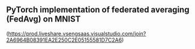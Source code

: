 ## PyTorch implementation of federated averaging (FedAvg) on MNIST


(https://prod.liveshare.vsengsaas.visualstudio.com/join?2A6964B08391EA2E250C2E05155581D7C2A6)
